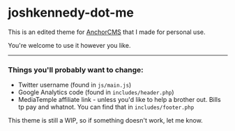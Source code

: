 # joshkennedy-dot-me

This is an edited theme for [AnchorCMS](http://anchorcms.com) that I made for personal use. 

You're welcome to use it however you like. 

---


### Things you'll probably want to change:

- Twitter username (found in `js/main.js`)
- Google Analytics code (found in `includes/header.php`)
- MediaTemple affiliate link - unless you'd like to help a brother out. Bills tp pay and whatnot. You can find that in `includes/footer.php`


This theme is still a WIP, so if something doesn't work, let me know.